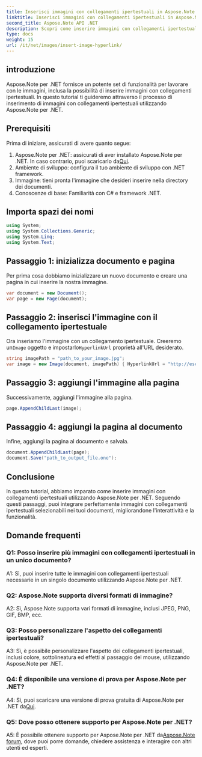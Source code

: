 ```yaml
---
title: Inserisci immagini con collegamenti ipertestuali in Aspose.Note
linktitle: Inserisci immagini con collegamenti ipertestuali in Aspose.Note
second_title: Aspose.Note API .NET
description: Scopri come inserire immagini con collegamenti ipertestuali in Aspose.Note per .NET senza sforzo. Migliora l'interattività dei documenti con immagini cliccabili.
type: docs
weight: 15
url: /it/net/images/insert-image-hyperlink/
---
```

## introduzione

Aspose.Note per .NET fornisce un potente set di funzionalità per lavorare con le immagini, inclusa la possibilità di inserire immagini con collegamenti ipertestuali. In questo tutorial ti guideremo attraverso il processo di inserimento di immagini con collegamenti ipertestuali utilizzando Aspose.Note per .NET.

## Prerequisiti

Prima di iniziare, assicurati di avere quanto segue:

1.  Aspose.Note per .NET: assicurati di aver installato Aspose.Note per .NET. In caso contrario, puoi scaricarlo da[Qui](https://releases.aspose.com/note/net/).
2. Ambiente di sviluppo: configura il tuo ambiente di sviluppo con .NET framework.
3. Immagine: tieni pronta l'immagine che desideri inserire nella directory dei documenti.
4. Conoscenze di base: Familiarità con C# e framework .NET.

## Importa spazi dei nomi

```csharp
using System;
using System.Collections.Generic;
using System.Linq;
using System.Text;
```

## Passaggio 1: inizializza documento e pagina

Per prima cosa dobbiamo inizializzare un nuovo documento e creare una pagina in cui inserire la nostra immagine.

```csharp
var document = new Document();
var page = new Page(document);
```

## Passaggio 2: inserisci l'immagine con il collegamento ipertestuale

Ora inseriamo l'immagine con un collegamento ipertestuale. Creeremo un`Image` oggetto e impostarlo`HyperlinkUrl` proprietà all'URL desiderato.

```csharp
string imagePath = "path_to_your_image.jpg";
var image = new Image(document, imagePath) { HyperlinkUrl = "http://esempio.com" };
```

## Passaggio 3: aggiungi l'immagine alla pagina

Successivamente, aggiungi l'immagine alla pagina.

```csharp
page.AppendChildLast(image);
```

## Passaggio 4: aggiungi la pagina al documento

Infine, aggiungi la pagina al documento e salvala.

```csharp
document.AppendChildLast(page);
document.Save("path_to_output_file.one");
```

## Conclusione

In questo tutorial, abbiamo imparato come inserire immagini con collegamenti ipertestuali utilizzando Aspose.Note per .NET. Seguendo questi passaggi, puoi integrare perfettamente immagini con collegamenti ipertestuali selezionabili nei tuoi documenti, migliorandone l'interattività e la funzionalità.

## Domande frequenti

### Q1: Posso inserire più immagini con collegamenti ipertestuali in un unico documento?

A1: Sì, puoi inserire tutte le immagini con collegamenti ipertestuali necessarie in un singolo documento utilizzando Aspose.Note per .NET.

### Q2: Aspose.Note supporta diversi formati di immagine?

A2: Sì, Aspose.Note supporta vari formati di immagine, inclusi JPEG, PNG, GIF, BMP, ecc.

### Q3: Posso personalizzare l'aspetto dei collegamenti ipertestuali?

A3: Sì, è possibile personalizzare l'aspetto dei collegamenti ipertestuali, inclusi colore, sottolineatura ed effetti al passaggio del mouse, utilizzando Aspose.Note per .NET.

### Q4: È disponibile una versione di prova per Aspose.Note per .NET?

 A4: Sì, puoi scaricare una versione di prova gratuita di Aspose.Note per .NET da[Qui](https://releases.aspose.com/).

### Q5: Dove posso ottenere supporto per Aspose.Note per .NET?

 A5: È possibile ottenere supporto per Aspose.Note per .NET da[Aspose.Note forum](https://forum.aspose.com/c/note/28), dove puoi porre domande, chiedere assistenza e interagire con altri utenti ed esperti.